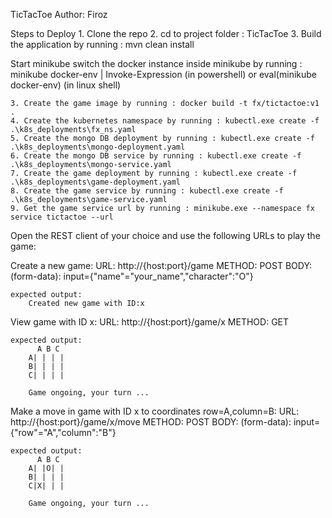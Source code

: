 TicTacToe
Author: Firoz

Steps to Deploy
    1. Clone the repo
    2. cd to project folder : TicTacToe
    3. Build the application by running : mvn clean install

Start minikube
switch the docker instance inside minikube by running : minikube docker-env | Invoke-Expression (in powershell) or eval(minikube docker-env) (in linux shell)

    3. Create the game image by running : docker build -t fx/tictactoe:v1 .
    4. Create the kubernetes namespace by running : kubectl.exe create -f .\k8s_deployments\fx_ns.yaml
    5. Create the mongo DB deployment by running : kubectl.exe create -f .\k8s_deployments\mongo-deployment.yaml
    6. Create the mongo DB service by running : kubectl.exe create -f .\k8s_deployments\mongo-service.yaml
    7. Create the game deployment by running : kubectl.exe create -f .\k8s_deployments\game-deployment.yaml
    8. Create the game service by running : kubectl.exe create -f .\k8s_deployments\game-service.yaml
    9. Get the game service url by running : minikube.exe --namespace fx service tictactoe --url

Open the REST client of your choice and use the following URLs to play the game:

Create a new game:
    URL: http://{host:port}/game
    METHOD: POST
    BODY: (form-data): 
        input={"name"="your_name","character":"O"}
    
    expected output: 
        Created new game with ID:x

View game with ID x:
    URL: http://{host:port}/game/x
    METHOD: GET
        
    expected output: 
          A B C
        A| | | |
        B| | | |
        C| | | |

        Game ongoing, your turn ...

Make a move in game with ID x to coordinates row=A,column=B:
    URL: http://{host:port}/game/x/move
    METHOD: POST
    BODY: (form-data): 
        input={"row"="A","column":"B"}
        
    expected output: 
          A B C
        A| |O| |
        B| | | |
        C|X| | |

        Game ongoing, your turn ...
